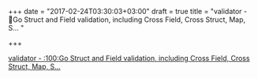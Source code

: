 +++
date = "2017-02-24T03:30:03+03:00"
draft = true
title = "validator - :100:Go Struct and Field validation, including Cross Field, Cross Struct, Map, S... "

+++

<p><a href="https://t.co/iHAIcwGOBg">validator - :100:Go Struct and Field validation, including Cross Field, Cross Struct, Map, S... </a></p>
